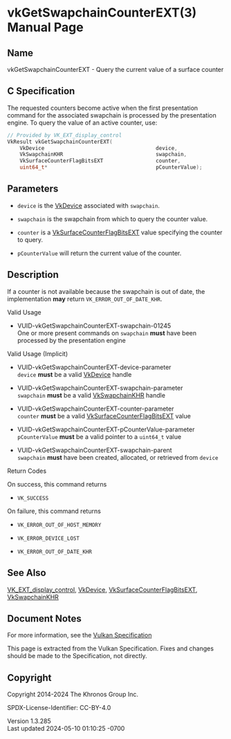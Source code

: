 # vkGetSwapchainCounterEXT(3) Manual Page

## Name

vkGetSwapchainCounterEXT - Query the current value of a surface counter



## <a href="#_c_specification" class="anchor"></a>C Specification

The requested counters become active when the first presentation command
for the associated swapchain is processed by the presentation engine. To
query the value of an active counter, use:

``` c
// Provided by VK_EXT_display_control
VkResult vkGetSwapchainCounterEXT(
    VkDevice                                    device,
    VkSwapchainKHR                              swapchain,
    VkSurfaceCounterFlagBitsEXT                 counter,
    uint64_t*                                   pCounterValue);
```

## <a href="#_parameters" class="anchor"></a>Parameters

- `device` is the [VkDevice](https://registry.khronos.org/vulkan/specs/1.3-extensions/man/html/VkDevice.html) associated with `swapchain`.

- `swapchain` is the swapchain from which to query the counter value.

- `counter` is a
  [VkSurfaceCounterFlagBitsEXT](https://registry.khronos.org/vulkan/specs/1.3-extensions/man/html/VkSurfaceCounterFlagBitsEXT.html) value
  specifying the counter to query.

- `pCounterValue` will return the current value of the counter.

## <a href="#_description" class="anchor"></a>Description

If a counter is not available because the swapchain is out of date, the
implementation **may** return `VK_ERROR_OUT_OF_DATE_KHR`.

Valid Usage

- <a href="#VUID-vkGetSwapchainCounterEXT-swapchain-01245"
  id="VUID-vkGetSwapchainCounterEXT-swapchain-01245"></a>
  VUID-vkGetSwapchainCounterEXT-swapchain-01245  
  One or more present commands on `swapchain` **must** have been
  processed by the presentation engine

Valid Usage (Implicit)

- <a href="#VUID-vkGetSwapchainCounterEXT-device-parameter"
  id="VUID-vkGetSwapchainCounterEXT-device-parameter"></a>
  VUID-vkGetSwapchainCounterEXT-device-parameter  
  `device` **must** be a valid [VkDevice](https://registry.khronos.org/vulkan/specs/1.3-extensions/man/html/VkDevice.html) handle

- <a href="#VUID-vkGetSwapchainCounterEXT-swapchain-parameter"
  id="VUID-vkGetSwapchainCounterEXT-swapchain-parameter"></a>
  VUID-vkGetSwapchainCounterEXT-swapchain-parameter  
  `swapchain` **must** be a valid [VkSwapchainKHR](https://registry.khronos.org/vulkan/specs/1.3-extensions/man/html/VkSwapchainKHR.html)
  handle

- <a href="#VUID-vkGetSwapchainCounterEXT-counter-parameter"
  id="VUID-vkGetSwapchainCounterEXT-counter-parameter"></a>
  VUID-vkGetSwapchainCounterEXT-counter-parameter  
  `counter` **must** be a valid
  [VkSurfaceCounterFlagBitsEXT](https://registry.khronos.org/vulkan/specs/1.3-extensions/man/html/VkSurfaceCounterFlagBitsEXT.html) value

- <a href="#VUID-vkGetSwapchainCounterEXT-pCounterValue-parameter"
  id="VUID-vkGetSwapchainCounterEXT-pCounterValue-parameter"></a>
  VUID-vkGetSwapchainCounterEXT-pCounterValue-parameter  
  `pCounterValue` **must** be a valid pointer to a `uint64_t` value

- <a href="#VUID-vkGetSwapchainCounterEXT-swapchain-parent"
  id="VUID-vkGetSwapchainCounterEXT-swapchain-parent"></a>
  VUID-vkGetSwapchainCounterEXT-swapchain-parent  
  `swapchain` **must** have been created, allocated, or retrieved from
  `device`

Return Codes

On success, this command returns  
- `VK_SUCCESS`

On failure, this command returns  
- `VK_ERROR_OUT_OF_HOST_MEMORY`

- `VK_ERROR_DEVICE_LOST`

- `VK_ERROR_OUT_OF_DATE_KHR`

## <a href="#_see_also" class="anchor"></a>See Also

[VK_EXT_display_control](https://registry.khronos.org/vulkan/specs/1.3-extensions/man/html/VK_EXT_display_control.html),
[VkDevice](https://registry.khronos.org/vulkan/specs/1.3-extensions/man/html/VkDevice.html),
[VkSurfaceCounterFlagBitsEXT](https://registry.khronos.org/vulkan/specs/1.3-extensions/man/html/VkSurfaceCounterFlagBitsEXT.html),
[VkSwapchainKHR](https://registry.khronos.org/vulkan/specs/1.3-extensions/man/html/VkSwapchainKHR.html)

## <a href="#_document_notes" class="anchor"></a>Document Notes

For more information, see the <a
href="https://registry.khronos.org/vulkan/specs/1.3-extensions/html/vkspec.html#vkGetSwapchainCounterEXT"
target="_blank" rel="noopener">Vulkan Specification</a>

This page is extracted from the Vulkan Specification. Fixes and changes
should be made to the Specification, not directly.

## <a href="#_copyright" class="anchor"></a>Copyright

Copyright 2014-2024 The Khronos Group Inc.

SPDX-License-Identifier: CC-BY-4.0

Version 1.3.285  
Last updated 2024-05-10 01:10:25 -0700
